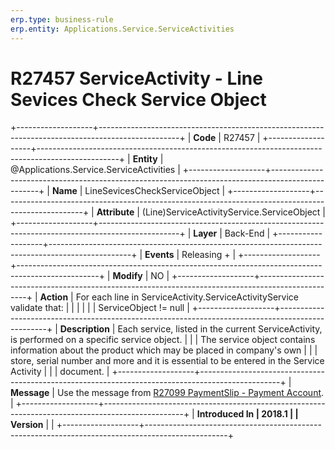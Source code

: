 ```yaml
---
erp.type: business-rule
erp.entity: Applications.Service.ServiceActivities
---
```


# R27457 ServiceActivity - Line Sevices Check Service Object
+-------------------+--------------------------------------------------------------------------------------------------+
| **Code**          | R27457                                                                                           |
+-------------------+--------------------------------------------------------------------------------------------------+
| **Entity**        | @Applications.Service.ServiceActivities                                                                                  |
+-------------------+--------------------------------------------------------------------------------------------------+
| **Name**          | LineSevicesCheckServiceObject                                                                    |
+-------------------+--------------------------------------------------------------------------------------------------+
| **Attribute**     | (Line)ServiceActivityService.ServiceObject                                                       |
+-------------------+--------------------------------------------------------------------------------------------------+
| **Layer**         | Back-End                                                                                         |
+-------------------+--------------------------------------------------------------------------------------------------+
| **Events**        | Releasing +                                                                                      |
+-------------------+--------------------------------------------------------------------------------------------------+
| **Modify**        | NO                                                                                               |
+-------------------+--------------------------------------------------------------------------------------------------+
| **Action**        | For each line in ServiceActivity.ServiceActivityService validate that:                           |
|                   |                                                                                                  |
|                   | ServiceObject != null                                                                            |
+-------------------+--------------------------------------------------------------------------------------------------+
| **Description**   | Each service, listed in the current ServiceActivity, is performed on a specific service object.  |
|                   | The service object contains information about the product which may be placed in company\'s own  |
|                   | store, serial number and more and it is essential to be entered in the Service Activity          |
|                   | document.                                                                                        |
+-------------------+--------------------------------------------------------------------------------------------------+
| **Message**       | Use the message from [R27099 PaymentSlip - Payment Account](R27099.md).                          |
+-------------------+--------------------------------------------------------------------------------------------------+
| **Introduced In   | 2018.1                                                                                           |
| Version**         |                                                                                                  |
+-------------------+--------------------------------------------------------------------------------------------------+

  

  

  
